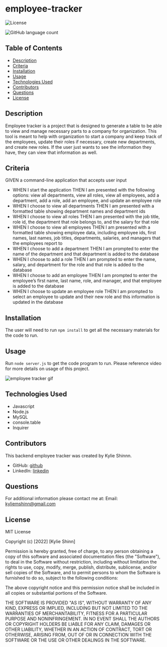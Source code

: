 # employee-tracker

![License](https://img.shields.io/badge/License-MIT-yellow.svg)

![GitHub language count](https://img.shields.io/github/languages/count/kyliemshinn/employee-tracker)

## Table of Contents

- [Description](#description)
- [Criteria](#criteria)
- [Installation](#installation)
- [Usage](#usage)
- [Technologies Used](#technologies-used)
- [Contributors](#contributors)
- [Questions](#questions)
- [License](#license)

## Description

Employee tracker is a project that is designed to generate a table to be able to view and manage necessary parts to a company for organization. This tool is meant to help with organization to start a company and keep track of the employees, update their roles if necessary, create new departments, and create new roles. If the user just wants to see the information they have, they can view that information as well.

## Criteria

GIVEN a command-line application that accepts user input
- WHEN I start the application
THEN I am presented with the following options: view all departments, view all roles, view all employees, add a department, add a role, add an employee, and update an employee role
- WHEN I choose to view all departments
THEN I am presented with a formatted table showing department names and department ids
- WHEN I choose to view all roles
THEN I am presented with the job title, role id, the department that role belongs to, and the salary for that role
- WHEN I choose to view all employees
THEN I am presented with a formatted table showing employee data, including employee ids, first names, last names, job titles, departments, salaries, and managers that the employees report to
- WHEN I choose to add a department
THEN I am prompted to enter the name of the department and that department is added to the database
- WHEN I choose to add a role
THEN I am prompted to enter the name, salary, and department for the role and that role is added to the database
- WHEN I choose to add an employee
THEN I am prompted to enter the employee’s first name, last name, role, and manager, and that employee is added to the database
- WHEN I choose to update an employee role
THEN I am prompted to select an employee to update and their new role and this information is updated in the database 


## Installation

The user will need to run `npm install` to get all the necessary materials for the code to run.

## Usage

Run `node server.js` to get the code program to run. Please reference video for more details on usage of this project.


![employee tracker gif](./assets/employeetrackergif.gif)

## Technologies Used

- Javascript
- Node.js
- MySQL
- console.table
- Inquirer

## Contributors

This backend employee tracker was created by Kylie Shinnn.

- GitHub: [github](https://github.com/kyliemshinn)
- LinkedIn: [linkedin](https://www.linkedin.com/feed/)

## Questions

For additional information please contact me at:
Email: kyliemshinn@gmail.com

## License

MIT License

Copyright (c) [2022] [Kylie Shinn]

Permission is hereby granted, free of charge, to any person obtaining a copy
of this software and associated documentation files (the "Software"), to deal
in the Software without restriction, including without limitation the rights
to use, copy, modify, merge, publish, distribute, sublicense, and/or sell
copies of the Software, and to permit persons to whom the Software is
furnished to do so, subject to the following conditions:

The above copyright notice and this permission notice shall be included in all
copies or substantial portions of the Software.

THE SOFTWARE IS PROVIDED "AS IS", WITHOUT WARRANTY OF ANY KIND, EXPRESS OR
IMPLIED, INCLUDING BUT NOT LIMITED TO THE WARRANTIES OF MERCHANTABILITY,
FITNESS FOR A PARTICULAR PURPOSE AND NONINFRINGEMENT. IN NO EVENT SHALL THE
AUTHORS OR COPYRIGHT HOLDERS BE LIABLE FOR ANY CLAIM, DAMAGES OR OTHER
LIABILITY, WHETHER IN AN ACTION OF CONTRACT, TORT OR OTHERWISE, ARISING FROM,
OUT OF OR IN CONNECTION WITH THE SOFTWARE OR THE USE OR OTHER DEALINGS IN THE
SOFTWARE.
